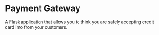 # Payment Gateway
A Flask application that allows you to think you are safely accepting credit
card info from your customers.
